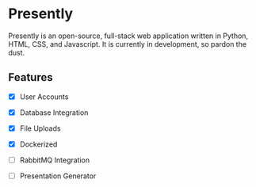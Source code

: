# Presently

Presently is an open-source, full-stack web application written in Python, HTML, CSS, and Javascript. It is currently in development, so pardon the dust.

## Features

- [x] User Accounts 

- [x] Database Integration
- [x] File Uploads
- [x] Dockerized
- [ ] RabbitMQ Integration
- [ ] Presentation Generator

